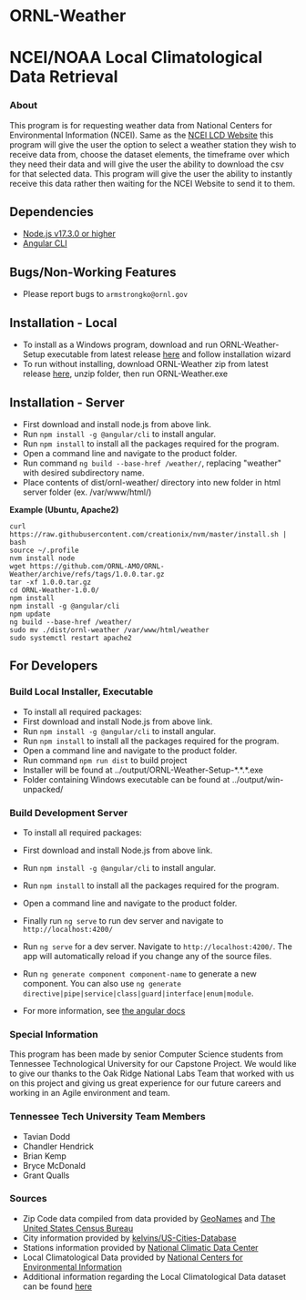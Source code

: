 # ORNL-Weather


# NCEI/NOAA Local Climatological Data Retrieval
### About

This program is for requesting weather data from National Centers for Environmental Information (NCEI). Same as the [NCEI LCD Website](https://www.ncei.noaa.gov/maps/lcd/) this program will give the user the option to select a weather station they wish to receive data from, choose the dataset elements, the timeframe over which they need their data and will give the user the ability to download the csv for that selected data. This program will give the user the ability to instantly receive this data rather then waiting for the NCEI Website to send it to them.


## Dependencies
- [Node.js v17.3.0 or higher](https://nodejs.org/en/)
- [Angular CLI](https://github.com/angular/angular-cli)

## Bugs/Non-Working Features
- Please report bugs to `armstrongko@ornl.gov`

## Installation - Local
- To install as a Windows program, download and run ORNL-Weather-Setup executable from latest release [here](https://github.com/ORNL-AMO/ORNL-Weather/releases/) and follow installation wizard
- To run without installing, download ORNL-Weather zip from latest release [here](https://github.com/ORNL-AMO/ORNL-Weather/releases/), unzip folder, then run ORNL-Weather.exe

## Installation - Server
- First download and install node.js from above link.
- Run `npm install -g @angular/cli` to install angular.
- Run `npm install` to install all the packages required for the program.
- Open a command line and navigate to the product folder.
- Run command `ng build --base-href /weather/`, replacing "weather" with desired subdirectory name.
- Place contents of dist/ornl-weather/ directory into new folder in html server folder (ex. /var/www/html/)

**Example (Ubuntu, Apache2)**
```
curl https://raw.githubusercontent.com/creationix/nvm/master/install.sh | bash
source ~/.profile
nvm install node
wget https://github.com/ORNL-AMO/ORNL-Weather/archive/refs/tags/1.0.0.tar.gz
tar -xf 1.0.0.tar.gz
cd ORNL-Weather-1.0.0/
npm install
npm install -g @angular/cli
npm update
ng build --base-href /weather/
sudo mv ./dist/ornl-weather /var/www/html/weather
sudo systemctl restart apache2
```

## For Developers
### Build Local Installer, Executable
- To install all required packages:
- First download and install Node.js from above link.
- Run `npm install -g @angular/cli` to install angular.
- Run `npm install` to install all the packages required for the program.
- Open a command line and navigate to the product folder.
- Run command `npm run dist` to build project
- Installer will be found at ../output/ORNL-Weather-Setup-\*.\*.\*.exe
- Folder containing Windows executable can be found at ../output/win-unpacked/

### Build Development Server
- To install all required packages:
- First download and install Node.js from above link.
- Run `npm install -g @angular/cli` to install angular.
- Run `npm install` to install all the packages required for the program.
- Open a command line and navigate to the product folder.
- Finally run `ng serve` to run dev server and navigate to `http://localhost:4200/`
- Run `ng serve` for a dev server. Navigate to `http://localhost:4200/`. The app will automatically reload if you change any of the source files.

- Run `ng generate component component-name` to generate a new component. You can also use `ng generate directive|pipe|service|class|guard|interface|enum|module`.

- For more information, see [the angular docs](https://docs.angularjs.org/guide/component)


### Special Information
This program has been made by senior Computer Science students from Tennessee Technological University for our Capstone Project. We would like to give our thanks to the Oak Ridge National Labs Team that worked with us on this project and giving us great experience for our future careers and working in an Agile environment and team.

### Tennessee Tech University Team Members
- Tavian Dodd
- Chandler Hendrick
- Brian Kemp
- Bryce McDonald
- Grant Qualls

### Sources
 - Zip Code data compiled from data provided by [GeoNames](https://download.geonames.org/export/zip/) and [The United States Census Bureau](https://www.census.gov/geographies/reference-files/time-series/geo/gazetteer-files.html)
 - City information provided by [kelvins/US-Cities-Database](https://github.com/kelvins/US-Cities-Database)
 - Stations information provided by [National Climatic Data Center](https://www.ncei.noaa.gov/pub/data/noaa/)
 - Local Climatological Data provided by [National Centers for Environmental Information](https://www.ncei.noaa.gov/data/local-climatological-data/)
 - Additional information regarding the Local Climatological Data dataset can be found [here](https://www.ncei.noaa.gov/data/local-climatological-data/doc/LCD_documentation.pdf)
